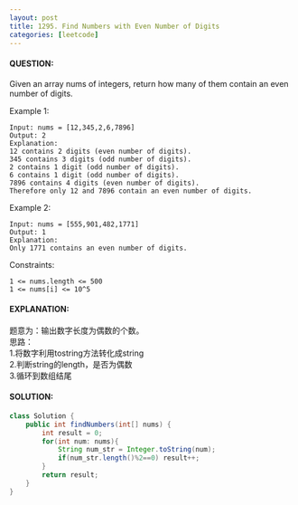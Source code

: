 ```yaml
---
layout: post
title: 1295. Find Numbers with Even Number of Digits
categories: [leetcode]
---
```

#### QUESTION:
Given an array nums of integers, return how many of them contain an even number of digits.
 

Example 1:
```
Input: nums = [12,345,2,6,7896]
Output: 2
Explanation: 
12 contains 2 digits (even number of digits). 
345 contains 3 digits (odd number of digits). 
2 contains 1 digit (odd number of digits). 
6 contains 1 digit (odd number of digits). 
7896 contains 4 digits (even number of digits). 
Therefore only 12 and 7896 contain an even number of digits.
```
Example 2:
```
Input: nums = [555,901,482,1771]
Output: 1 
Explanation: 
Only 1771 contains an even number of digits.
```

Constraints:
```
1 <= nums.length <= 500
1 <= nums[i] <= 10^5
```
#### EXPLANATION:
题意为：输出数字长度为偶数的个数。  
思路：  
1.将数字利用tostring方法转化成string  
2.判断string的length，是否为偶数  
3.循环到数组结尾  
#### SOLUTION:
```java
class Solution {
    public int findNumbers(int[] nums) {
        int result = 0;
        for(int num: nums){
            String num_str = Integer.toString(num);
            if(num_str.length()%2==0) result++;
        }
        return result;
    }
}
```
